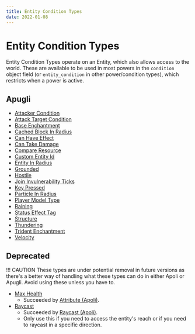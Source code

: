 ```yaml
---
title: Entity Condition Types
date: 2022-01-08
---
```


# Entity Condition Types

Entity Condition Types operate on an Entity, which also allows access to the world. These are available to be used in most powers in the `condition` object field (or `entity_condition` in other power/condition types), which restricts when a power is active.

## Apugli
- [Attacker Condition](attacker_condition)
- [Attack Target Condition](attack_target_condition)
- [Base Enchantment](base_enchantment)
- [Cached Block In Radius](cached_block_in_radius)
- [Can Have Effect](can_have_effect)
- [Can Take Damage](can_take_damage)
- [Compare Resource](compare_resource)
- [Custom Entity Id](custom_entity_id)
- [Entity In Radius](entity_in_radius)
- [Grounded](grounded)
- [Hostile](hostile)
- [Join Invulnerability Ticks](join_invulnerability_ticks)
- [Key Pressed](key_pressed)
- [Particle In Radius](particle_in_radius)
- [Player Model Type](player_model_type)
- [Raining](raining)
- [Status Effect Tag](status_effect_tag)
- [Structure](structure)
- [Thundering](thundering)
- [Trident Enchantment](trident_enchantment)
- [Velocity](velocity)

## Deprecated

!!! CAUTION
    These types are under potential removal in future versions as there's a better way of handling what these types can do in either Apoli or Apugli. Avoid using these unless you have to.

- [Max Health](max_health)
    - Succeeded by [Attribute (Apoli)](https://origins.readthedocs.io/en/latest/types/entity_condition_types/attribute/).
- [Raycast](raycast)
    - Succeeded by [Raycast (Apoli)](https://origins.readthedocs.io/en/latest/types/entity_condition_types/raycast/).
    - Only use this if you need to access the entity's reach or if you need to raycast in a specific direction.